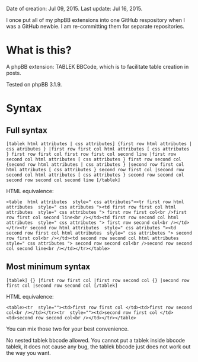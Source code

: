 
Date of creation: Jul 09, 2015. Last update: Jul 16, 2015.

I once put all of my phpBB extensions into one GitHub respository when I was a GitHub newbie. I am re-committing them for separate repositories.

# What is this?

A phpBB extension: TABLEK BBCode, which is to facilitate table creation in posts.

Tested on phpBB 3.1.9.

# Syntax

## Full syntax

`[tablek html attributes | css attributes]
{first row html attributes | css atributes }
|first row first col html attributes [ css attributes } first row first col
first row first col second line
|first row second col html attributes [ css attributes } first row second col
{second row html attributes | css atributes }
|second row first col html attributes [ css attributes } second row first col
|second row second col html attributes [ css attributes } second row second col
second row second col second line
[/tablek]`

HTML equivalence:

`<table  html attributes  style=" css attributes"><tr first row html attributes  style=" css atributes "><td first row first col html attributes  style=" css attributes "> first row first col<br />first row first col second line<br /></td><td first row second col html attributes  style=" css attributes "> first row second col<br /></td></tr><tr second row html attributes  style=" css atributes "><td second row first col html attributes  style=" css attributes "> second row first col<br /></td><td second row second col html attributes  style=" css attributes "> second row second col<br />second row second col second line<br /></td></tr></table>`

## Most minimum syntax

`[tablek]
{}
|first row first col |first row second col
{}
|second row first col |second row second col
[/tablek]`

HTML equivalence:

`<table><tr  style=""><td>first row first col </td><td>first row second col<br /></td></tr><tr  style=""><td>second row first col </td><td>second row second col<br /></td></tr></table>`

You can mix those two for your best convenience.

No nested tablek bbcode allowed. You cannot put a tablek inside bbcode tablek, it does not cause any bug, the tablek bbcode just does not work out the way you want.
